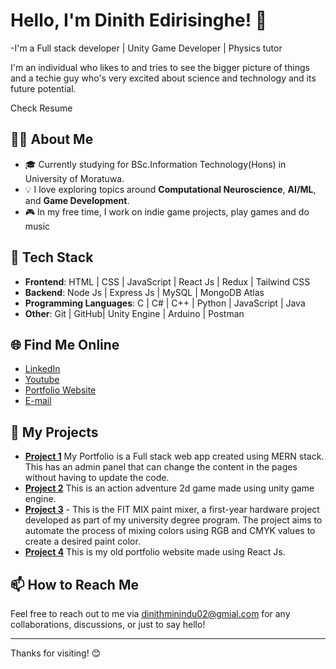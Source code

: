 # Hello, I'm Dinith Edirisinghe! 👋
 -I'm a Full stack developer | Unity Game Developer | Physics tutor

I'm an individual who likes to and tries to see the bigger picture of things and a techie guy who's very excited about science and technology and its future potential.

Check Resume


## 👨‍💻 About Me
- 🎓 Currently studying for BSc.Information Technology(Hons) in University of Moratuwa.
- 💡 I love exploring topics around **Computational Neuroscience**, **AI/ML**, and **Game Development**.
- 🎮 In my free time, I work on indie game projects, play games and do music

## 🔧 Tech Stack

- **Frontend**:  HTML | CSS | JavaScript | React Js | Redux | Tailwind CSS 
- **Backend**: Node Js | Express Js | MySQL | MongoDB Atlas
- **Programming Languages**: C | C# | C++ | Python | JavaScript | Java 
- **Other**: Git | GitHub| Unity Engine | Arduino | Postman

## 🌐 Find Me Online

- [LinkedIn]([https://www.linkedin.com/in/dinith-edirisinghe-103619282/])
- [Youtube]([https://www.youtube.com/@dinithminindu6314])
- [Portfolio Website]([https://dinith.netlify.app/])
- [E-mail]([dinithminindu02@gmail.com])


## 🚀 My Projects

- **[Project 1](https://github.com/Paradoxrc/new_mern_portfolio)** My Portfolio is a Full stack web app created using MERN stack. This has an admin panel that can change the content in the pages without having to update the code.
- **[Project 2](https://github.com/Paradoxrc/Cursed-Wilderness-Android-Version-)** This is an action adventure 2d game made using unity game engine.
- **[Project 3](https://github.com/Paradoxrc/Hardware-Project-FIT-MIX-)** - This is the FIT MIX paint mixer, a first-year hardware project developed as part of my university degree program. The project aims to automate the process of mixing colors using RGB and CMYK values to create a desired paint color.
- **[Project 4](https://github.com/Paradoxrc/dinith)** This is my old portfolio website made using React Js.
## 📫 How to Reach Me

Feel free to reach out to me via [dinithminindu02@gmial.com](mailto:dinithminindu02@gmial.com) for any collaborations, discussions, or just to say hello!

---

Thanks for visiting! 😊
